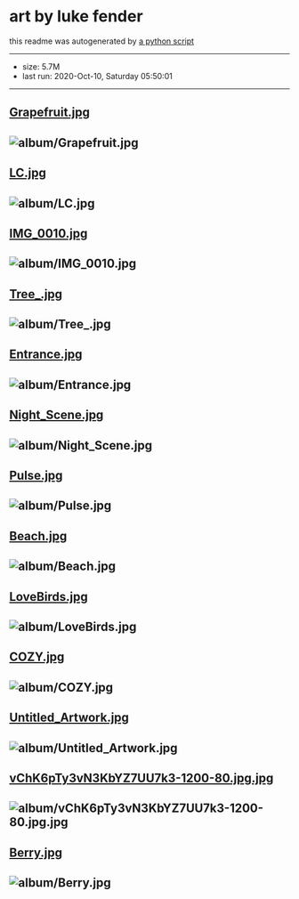 
# art by luke fender
this readme was autogenerated by [a python script](make_readme.py)

---------------
    
 - size: 5.7M
 - last run: 2020-Oct-10, Saturday 05:50:01
---------------
## [Grapefruit.jpg](https://raw.githubusercontent.com/lfender6445/art/master/album/Grapefruit.jpg)
![album/Grapefruit.jpg](album/Grapefruit.jpg)
---------------
## [LC.jpg](https://raw.githubusercontent.com/lfender6445/art/master/album/LC.jpg)
![album/LC.jpg](album/LC.jpg)
---------------
## [IMG_0010.jpg](https://raw.githubusercontent.com/lfender6445/art/master/album/IMG_0010.jpg)
![album/IMG_0010.jpg](album/IMG_0010.jpg)
---------------
## [Tree_.jpg](https://raw.githubusercontent.com/lfender6445/art/master/album/Tree_.jpg)
![album/Tree_.jpg](album/Tree_.jpg)
---------------
## [Entrance.jpg](https://raw.githubusercontent.com/lfender6445/art/master/album/Entrance.jpg)
![album/Entrance.jpg](album/Entrance.jpg)
---------------
## [Night_Scene.jpg](https://raw.githubusercontent.com/lfender6445/art/master/album/Night_Scene.jpg)
![album/Night_Scene.jpg](album/Night_Scene.jpg)
---------------
## [Pulse.jpg](https://raw.githubusercontent.com/lfender6445/art/master/album/Pulse.jpg)
![album/Pulse.jpg](album/Pulse.jpg)
---------------
## [Beach.jpg](https://raw.githubusercontent.com/lfender6445/art/master/album/Beach.jpg)
![album/Beach.jpg](album/Beach.jpg)
---------------
## [LoveBirds.jpg](https://raw.githubusercontent.com/lfender6445/art/master/album/LoveBirds.jpg)
![album/LoveBirds.jpg](album/LoveBirds.jpg)
---------------
## [COZY.jpg](https://raw.githubusercontent.com/lfender6445/art/master/album/COZY.jpg)
![album/COZY.jpg](album/COZY.jpg)
---------------
## [Untitled_Artwork.jpg](https://raw.githubusercontent.com/lfender6445/art/master/album/Untitled_Artwork.jpg)
![album/Untitled_Artwork.jpg](album/Untitled_Artwork.jpg)
---------------
## [vChK6pTy3vN3KbYZ7UU7k3-1200-80.jpg.jpg](https://raw.githubusercontent.com/lfender6445/art/master/album/vChK6pTy3vN3KbYZ7UU7k3-1200-80.jpg.jpg)
![album/vChK6pTy3vN3KbYZ7UU7k3-1200-80.jpg.jpg](album/vChK6pTy3vN3KbYZ7UU7k3-1200-80.jpg.jpg)
---------------
## [Berry.jpg](https://raw.githubusercontent.com/lfender6445/art/master/album/Berry.jpg)
![album/Berry.jpg](album/Berry.jpg)
---------------